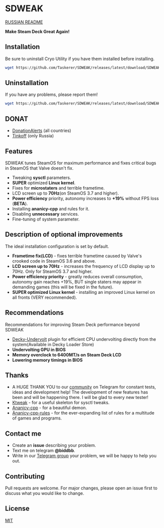 # SDWEAK
[RUSSIAN README](README.md)

**Make Steam Deck Great Again!**

## Installation
Be sure to uninstall Cryo Utility if you have them installed before installing.

```bash
wget https://github.com/Taskerer/SDWEAK/releases/latest/download/SDWEAK.zip && rm -rf SDWEAK && unzip SDWEAK.zip && rm SDWEAK.zip && cd SDWEAK && sudo ./install.sh
```

## Uninstallation
If you have any problems, please report them!

```bash
wget https://github.com/Taskerer/SDWEAK/releases/latest/download/SDWEAK.zip && rm -rf SDWEAK && unzip SDWEAK.zip && rm SDWEAK.zip && cd SDWEAK && sudo ./uninstall.sh
```
## DONAT
* [DonationAlerts](https://www.donationalerts.com/r/biddbb) (all countries)
* [Tinkoff](https://www.tinkoff.ru/cf/8HHVDNi8VMS) (only Russia)
## Features
SDWEAK tunes SteamOS for maximum performance and fixes critical bugs in SteamOS that Valve doesn't fix.

* Tweaking **sysctl** parameters.
* **SUPER** optimized **Linux kernel**.
* Fixes for **microstaters** and terrible frametime.
* LCD screen up to **70Hz**(on SteamOS 3.7 and higher).
* **Power efficiency** priority, autonomy increases to **+19%** without FPS loss (**BETA**).
* Installing **ananicy-cpp** and rules for it.
* Disabling **unnecessary** services.
* Fine-tuning of system parameter.

## Description of optional improvements
The ideal installation configuration is set by default.
* **Frametime fix(LCD)** - fixes terrible frametime caused by Valve's crooked code in SteamOS 3.6 and above.
* **LCD screen up to 70Hz** - increases the frequency of LCD display up to 70Hz. Only for SteamOS 3.7 and higher.
* **Power efficiency priority** - greatly reduces overall consumption, autonomy gain reaches +19%, BUT single staters may appear in demanding games (this will be fixed in the future).
* **SUPER optimized Linux kernel** - installing an improved Linux kernel on all fronts (VERY recommended).

## Recommendations
Recommendations for improving Steam Deck performance beyond SDWEAK
* [Decky-Undervolt](https://github.com/totallynotbakadestroyer/Decky-Undervolt) plugin for efficient CPU undervolting directly from the system(Available in Decky Loader Store)
* **Undervolting GPU in BIOS**
* **Memory overclock to 6400MT/s on Steam Deck LCD**
* **Lowering memory timings in BIOS**

## Thanks
* A HUGE THANK YOU to our [community](https://t.me/steamdeckoverclock) on Telegram for constant tests, ideas and development help! The development of new features has been and will be happening there. I will be glad to every new tester!
* [Ktweak](https://github.com/tytydraco/KTweak) - for a useful skeleton for sysctl tweaks.
* [Ananicy-cpp](https://gitlab.com/ananicy-cpp/ananicy-cpp) - for a beautiful demon.
* [Ananicy-cpp-rules](https://github.com/CachyOS/ananicy-rules) - for the ever-expanding list of rules for a multitude of games and programs.

## Contact me
* Create an **issue** describing your problem.
* Text me on telegram **@biddbb**.
* Write in our [Telegram group](https://t.me/steamdeckoverclock) your problem, we will be happy to help you out.
## Contributing

Pull requests are welcome. For major changes, please open an issue first
to discuss what you would like to change.
## License

[MIT](https://choosealicense.com/licenses/mit/)

